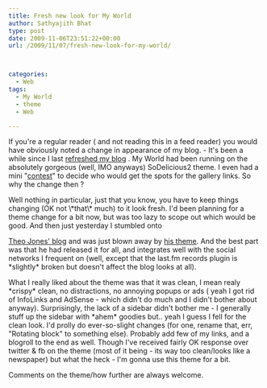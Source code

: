 ```yaml
---
title: Fresh new look for My World
author: Sathyajith Bhat
type: post
date: 2009-11-06T23:51:22+00:00
url: /2009/11/07/fresh-new-look-for-my-world/



categories:
  - Web
tags:
  - My World
  - theme
  - Web

---
```

If you're a regular reader ( and not reading this in a feed reader) you would have obviously noted a change in appearance of my blog. - It's been a while since I last [refreshed my blog][1] . My World had been running on the absolutely gorgeous (well, IMO anyways) SoDelicious2 theme. I even had a mini "[contest][2]" to decide who would get the spots for the gallery links. So why the change then ?

<!--more-->Well nothing in particular, just that you know, you have to keep things changing (OK not \*that\* much) to it look fresh. I'd been planning for a theme change for a bit now, but was too lazy to scope out which would be good. And then just yesterday I stumbled onto 

[Theo Jones' blog][3] and was just blown away by [his theme][4]. And the best part was that he had released it for all, and integrates well with the social networks I frequent on (well, except that the last.fm records plugin is \*slightly\* broken but doesn't affect the blog looks at all).

What I really liked about the theme was that it was clean, I mean realy \*crispy\* clean, no distractions, no annoying popups or ads ( yeah I got rid of InfoLinks and AdSense - which didn't do much and I didn't bother about anyway). Surprisingly, the lack of a sidebar didn't bother me - I generally stuff up the sidebar with \*ahem\* goodies but.. yeah I guess I fell for the clean look. I'd prolly do ever-so-slight changes (for one, rename that, err, "Rotating block" to something else). Probably add few of my links, and a blogroll to the end as well. Though I've received fairly OK response over twitter & fb on the theme (most of it being - its way too clean/looks like a newspaper) but what the heck - I'm gonna use this theme for a bit.

Comments on the theme/how further are always welcome.

 [1]: https://sathyabh.at/2008/07/01/my-world-gets-spiffier/
 [2]: https://sathyabh.at/2008/07/15/the-my-world-comment-and-win-contestwell-sorta/
 [3]: https://theojones.net/
 [4]: https://theojones.net/tj-clean-wordpress-theme/
